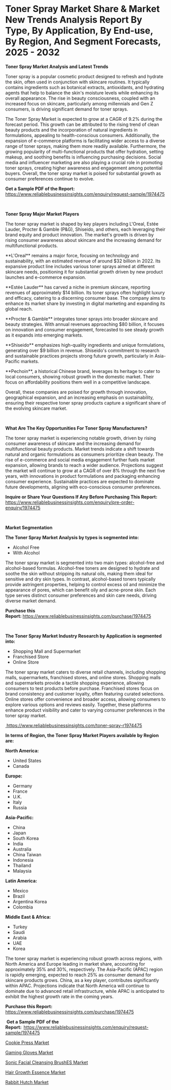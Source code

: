 <p><h1>Toner Spray Market Share & Market New Trends Analysis Report By Type, By Application, By End-use, By Region, And Segment Forecasts, 2025 - 2032</h1></p><p><strong>Toner Spray Market Analysis and Latest Trends</strong></p>
<p><p>Toner spray is a popular cosmetic product designed to refresh and hydrate the skin, often used in conjunction with skincare routines. It typically contains ingredients such as botanical extracts, antioxidants, and hydrating agents that help to balance the skin's moisture levels while enhancing its overall appearance. The rise in beauty consciousness, coupled with an increased focus on skincare, particularly among millennials and Gen Z consumers, is driving significant demand for toner sprays.</p><p>The Toner Spray Market is expected to grow at a CAGR of 9.2% during the forecast period. This growth can be attributed to the rising trend of clean beauty products and the incorporation of natural ingredients in formulations, appealing to health-conscious consumers. Additionally, the expansion of e-commerce platforms is facilitating wider access to a diverse range of toner sprays, making them more readily available. Furthermore, the growing popularity of multi-functional products that offer hydration, setting makeup, and soothing benefits is influencing purchasing decisions. Social media and influencer marketing are also playing a crucial role in promoting toner sprays, creating higher awareness and engagement among potential buyers. Overall, the toner spray market is poised for substantial growth as consumer preferences continue to evolve.</p></p>
<p><strong>Get a Sample PDF of the Report:&nbsp;</strong> <a href="https://www.reliablebusinessinsights.com/enquiry/request-sample/1974475?utm_campaign=60&utm_medium=2&utm_source=Github&utm_content=ia&utm_term=08022025&utm_id=toner-spray">https://www.reliablebusinessinsights.com/enquiry/request-sample/1974475</a></p>
<p>&nbsp;</p>
<p><strong>Toner Spray Major Market Players</strong></p>
<p><p>The toner spray market is shaped by key players including L'Oreal, Estée Lauder, Procter & Gamble (P&G), Shiseido, and others, each leveraging their brand equity and product innovation. The market's growth is driven by rising consumer awareness about skincare and the increasing demand for multifunctional products.</p><p>**L'Oreal** remains a major force, focusing on technology and sustainability, with an estimated revenue of around $32 billion in 2022. Its expansive product line includes various toner sprays aimed at different skincare needs, positioning it for substantial growth driven by new product launches and e-commerce expansion.</p><p>**Estée Lauder** has carved a niche in premium skincare, reporting revenues of approximately $14 billion. Its toner sprays often highlight luxury and efficacy, catering to a discerning consumer base. The company aims to enhance its market share by investing in digital marketing and expanding its global reach.</p><p>**Procter & Gamble** integrates toner sprays into broader skincare and beauty strategies. With annual revenues approaching $80 billion, it focuses on innovation and consumer engagement, forecasted to see steady growth as it expands into emerging markets.</p><p>**Shiseido** emphasizes high-quality ingredients and unique formulations, generating over $9 billion in revenue. Shiseido's commitment to research and sustainable practices projects strong future growth, particularly in Asia-Pacific markets.</p><p>**Pechoin**, a historical Chinese brand, leverages its heritage to cater to local consumers, showing robust growth in the domestic market. Their focus on affordability positions them well in a competitive landscape.</p><p>Overall, these companies are poised for growth through innovation, geographical expansion, and an increasing emphasis on sustainability, ensuring their respective toner spray products capture a significant share of the evolving skincare market.</p></p>
<p>&nbsp;</p>
<p><strong>What Are The Key Opportunities For Toner Spray Manufacturers?</strong></p>
<p><p>The toner spray market is experiencing notable growth, driven by rising consumer awareness of skincare and the increasing demand for multifunctional beauty products. Market trends indicate a shift towards natural and organic formulations as consumers prioritize clean beauty. The rise of e-commerce and social media engagement further fuels market expansion, allowing brands to reach a wider audience. Projections suggest the market will continue to grow at a CAGR of over 8% through the next five years, with innovations in product formulations and packaging enhancing consumer experience. Sustainable practices are expected to dominate future developments, aligning with eco-conscious consumer preferences.</p></p>
<p><strong>Inquire or Share Your Questions If Any Before Purchasing This Report:</strong> <a href="https://www.reliablebusinessinsights.com/enquiry/pre-order-enquiry/1974475?utm_campaign=60&utm_medium=2&utm_source=Github&utm_content=ia&utm_term=08022025&utm_id=toner-spray">https://www.reliablebusinessinsights.com/enquiry/pre-order-enquiry/1974475</a></p>
<p>&nbsp;</p>
<p><strong>Market Segmentation</strong></p>
<p><strong>The Toner Spray Market Analysis by types is segmented into:</strong></p>
<p><ul><li>Alcohol Free</li><li>With Alcohol</li></ul></p>
<p><p>The toner spray market is segmented into two main types: alcohol-free and alcohol-based formulas. Alcohol-free toners are designed to hydrate and soothe the skin without stripping its natural oils, making them ideal for sensitive and dry skin types. In contrast, alcohol-based toners typically provide astringent properties, helping to control excess oil and minimize the appearance of pores, which can benefit oily and acne-prone skin. Each type serves distinct consumer preferences and skin care needs, driving diverse market demand.</p></p>
<p><strong>Purchase this Report:&nbsp;</strong><a href="https://www.reliablebusinessinsights.com/purchase/1974475?utm_campaign=60&utm_medium=2&utm_source=Github&utm_content=ia&utm_term=08022025&utm_id=toner-spray">https://www.reliablebusinessinsights.com/purchase/1974475</a></p>
<p>&nbsp;</p>
<p><strong>The Toner Spray Market Industry Research by Application is segmented into:</strong></p>
<p><ul><li>Shopping Mall and Supermarket</li><li>Franchised Store</li><li>Online Store</li></ul></p>
<p><p>The toner spray market caters to diverse retail channels, including shopping malls, supermarkets, franchised stores, and online stores. Shopping malls and supermarkets provide a tactile shopping experience, allowing consumers to test products before purchase. Franchised stores focus on brand consistency and customer loyalty, often featuring curated selections. Online stores offer convenience and broader access, allowing consumers to explore various options and reviews easily. Together, these platforms enhance product visibility and cater to varying consumer preferences in the toner spray market.</p></p>
<p><a href="https://www.reliablebusinessinsights.com/toner-spray-r1974475?utm_campaign=60&utm_medium=2&utm_source=Github&utm_content=ia&utm_term=08022025&utm_id=toner-spray">&nbsp;https://www.reliablebusinessinsights.com/toner-spray-r1974475</a></p>
<p><strong>In terms of Region, the Toner Spray Market Players available by Region are:</strong></p>
<p>
    <p> <strong> North America: </strong>
        <ul>
            <li>United States</li>
            <li>Canada</li>
        </ul>
        </p> 
    <p> <strong> Europe: </strong>
        <ul>
            <li>Germany</li>
            <li>France</li>
            <li>U.K.</li>
            <li>Italy</li>
            <li>Russia</li>
        </ul>
        </p> 
    <p> <strong> Asia-Pacific: </strong>
        <ul>
            <li>China</li>
            <li>Japan</li>
            <li>South Korea</li>
            <li>India</li>
            <li>Australia</li>
            <li>China Taiwan</li>
            <li>Indonesia</li>
            <li>Thailand</li>
            <li>Malaysia</li>
        </ul>
        </p> 
    <p> <strong> Latin America: </strong>
        <ul>
            <li>Mexico</li>
            <li>Brazil</li>
            <li>Argentina Korea</li>
            <li>Colombia</li>
        </ul>
        </p> 
    <p> <strong> Middle East & Africa: </strong>
        <ul>
            <li>Turkey</li>
            <li>Saudi</li>
            <li>Arabia</li>
            <li>UAE</li>
            <li>Korea</li>
        </ul>
    </p>
    </p>
<p><p>The toner spray market is experiencing robust growth across regions, with North America and Europe leading in market share, accounting for approximately 35% and 30%, respectively. The Asia-Pacific (APAC) region is rapidly emerging, expected to reach 25% as consumer demand for skincare products grows. China, as a key player, contributes significantly within APAC. Projections indicate that North America will continue to dominate due to advanced retail infrastructure, while APAC is anticipated to exhibit the highest growth rate in the coming years.</p></p>
<p><strong>Purchase this Report: </strong><a href="https://www.reliablebusinessinsights.com/purchase/1974475?utm_campaign=60&utm_medium=2&utm_source=Github&utm_content=ia&utm_term=08022025&utm_id=toner-spray">https://www.reliablebusinessinsights.com/purchase/1974475</a></p>
<p>&nbsp;<strong>Get a Sample PDF of the Report:&nbsp;&nbsp;</strong><a href="https://www.reliablebusinessinsights.com/enquiry/request-sample/1974475?utm_campaign=60&utm_medium=2&utm_source=Github&utm_content=ia&utm_term=08022025&utm_id=toner-spray">https://www.reliablebusinessinsights.com/enquiry/request-sample/1974475</a></p>
<p><strong></strong></p>
<p><p><a href="https://github.com/iceknahomi/Market-Research-Report-List-1/blob/main/cookie-press-market.md?utm_campaign=60&utm_medium=2&utm_source=Github&utm_content=ia&utm_term=08022025&utm_id=toner-spray">Cookie Press Market</a></p><p><a href="https://github.com/awalinfucci/Market-Research-Report-List-1/blob/main/gaming-gloves-market.md?utm_campaign=60&utm_medium=2&utm_source=Github&utm_content=ia&utm_term=08022025&utm_id=toner-spray">Gaming Gloves Market</a></p><p><a href="https://github.com/tjoensfibich/Market-Research-Report-List-1/blob/main/sonic-facial-cleansing-brushes-market.md?utm_campaign=60&utm_medium=2&utm_source=Github&utm_content=ia&utm_term=08022025&utm_id=toner-spray">Sonic Facial Cleansing BrushES Market</a></p><p><a href="https://github.com/bezdanteniz/Market-Research-Report-List-1/blob/main/hair-growth-essence-market.md?utm_campaign=60&utm_medium=2&utm_source=Github&utm_content=ia&utm_term=08022025&utm_id=toner-spray">Hair Growth Essence Market</a></p><p><a href="https://github.com/rebheelder/Market-Research-Report-List-1/blob/main/rabbit-hutch-market.md?utm_campaign=60&utm_medium=2&utm_source=Github&utm_content=ia&utm_term=08022025&utm_id=toner-spray">Rabbit Hutch Market</a></p></p>